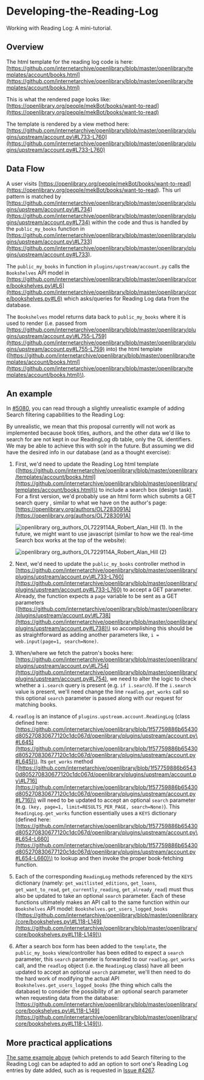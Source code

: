 # Developing-the-Reading-Log

Working with Reading Log: A mini-tutorial.

## Overview

The html template for the reading log code is here: [https://github.com/internetarchive/openlibrary/blob/master/openlibrary/templates/account/books.html](https://github.com/internetarchive/openlibrary/blob/master/openlibrary/templates/account/books.html)

This is what the rendered page looks like: [https://openlibrary.org/people/mekBot/books/want-to-read](https://openlibrary.org/people/mekBot/books/want-to-read)

The template is rendered by a view method here: [https://github.com/internetarchive/openlibrary/blob/master/openlibrary/plugins/upstream/account.py\#L733-L760](https://github.com/internetarchive/openlibrary/blob/master/openlibrary/plugins/upstream/account.py#L733-L760)

## Data Flow

A user visits [https://openlibrary.org/people/mekBot/books/want-to-read](https://openlibrary.org/people/mekBot/books/want-to-read). This url pattern is matched by [https://github.com/internetarchive/openlibrary/blob/master/openlibrary/plugins/upstream/account.py\#L734](https://github.com/internetarchive/openlibrary/blob/master/openlibrary/plugins/upstream/account.py#L734) within the code and thus is handled by the `public_my_books` function in [https://github.com/internetarchive/openlibrary/blob/master/openlibrary/plugins/upstream/account.py\#L733](https://github.com/internetarchive/openlibrary/blob/master/openlibrary/plugins/upstream/account.py#L733).

The `public_my_books` in function in `plugins/upstream/account.py` calls the `Bookshelves` API model in [https://github.com/internetarchive/openlibrary/blob/master/openlibrary/core/bookshelves.py\#L6](https://github.com/internetarchive/openlibrary/blob/master/openlibrary/core/bookshelves.py#L6) which asks/queries for Reading Log data from the database.

The `Bookshelves` model returns data back to `public_my_books` where it is used to render \(i.e. passed from [https://github.com/internetarchive/openlibrary/blob/master/openlibrary/plugins/upstream/account.py\#L755-L759](https://github.com/internetarchive/openlibrary/blob/master/openlibrary/plugins/upstream/account.py#L755-L759) into\) the html template \([https://github.com/internetarchive/openlibrary/blob/master/openlibrary/templates/account/books.html](https://github.com/internetarchive/openlibrary/blob/master/openlibrary/templates/account/books.html)\).

## An example

In [\#5080](https://github.com/internetarchive/openlibrary/issues/5080), you can read through a slightly unrealistic example of adding Search filtering capabilities to the Reading Log:

By unrealistic, we mean that this proposal currently will not work as implemented because book titles, authors, and the other data we'd like to search for are not kept in our ReadingLog db table, only the OL identifiers. We may be able to achieve this with solr in the future. But assuming we did have the desired info in our database \(and as a thought exercise\):

1. First, we'd need to update the Reading Log html template \([https://github.com/internetarchive/openlibrary/blob/master/openlibrary/templates/account/books.html](https://github.com/internetarchive/openlibrary/blob/master/openlibrary/templates/account/books.html)\) to include a search box \(design task\). For a first version, we'd probably use an html form which submits a GET search query , similar to what we have on the author's page: [https://openlibrary.org/authors/OL7283091A](https://openlibrary.org/authors/OL7283091A)

   ![openlibrary org\_authors\_OL7229114A\_Robert\_Alan\_Hill \(1\)](https://user-images.githubusercontent.com/978325/115574144-38ef9c80-a276-11eb-9ff9-5c53f78e45cb.png). In the future, we might want to use javascript \(similar to how we the real-time Search box works at the top of the website\):

   ![openlibrary org\_authors\_OL7229114A\_Robert\_Alan\_Hill \(2\)](https://user-images.githubusercontent.com/978325/115574443-7a804780-a276-11eb-875f-5325f5b61ebc.png)

2. Next, we'd need to update the `public_my_books` controller method in [https://github.com/internetarchive/openlibrary/blob/master/openlibrary/plugins/upstream/account.py\#L733-L760](https://github.com/internetarchive/openlibrary/blob/master/openlibrary/plugins/upstream/account.py#L733-L760) to accept a GET parameter. Already, the function expects a `page` variable to be sent as a GET parameters \([https://github.com/internetarchive/openlibrary/blob/master/openlibrary/plugins/upstream/account.py\#L738](https://github.com/internetarchive/openlibrary/blob/master/openlibrary/plugins/upstream/account.py#L738)\) so accomplishing this should be as straightforward as adding another parameters like, `i = web.input(page=1, search=None)`.
3. When/where we fetch the patron's books here: [https://github.com/internetarchive/openlibrary/blob/master/openlibrary/plugins/upstream/account.py\#L754](https://github.com/internetarchive/openlibrary/blob/master/openlibrary/plugins/upstream/account.py#L754), we need to alter the logic to check whether a `i.search` query is present \(e.g. `if i.search`\). If the `i.search` value is present, we'll need change the line `readlog.get_works` call so this optional `search` parameter is passed along with our request for matching books.
4. `readlog` is an instance of `plugins.upstream.account.ReadingLog` \(class defined here: [https://github.com/internetarchive/openlibrary/blob/1f57759886b65430d805270830677120c1dc067d/openlibrary/plugins/upstream/account.py\#L645](https://github.com/internetarchive/openlibrary/blob/1f57759886b65430d805270830677120c1dc067d/openlibrary/plugins/upstream/account.py#L645)\). Its `get_works` method \([https://github.com/internetarchive/openlibrary/blob/1f57759886b65430d805270830677120c1dc067d/openlibrary/plugins/upstream/account.py\#L716](https://github.com/internetarchive/openlibrary/blob/1f57759886b65430d805270830677120c1dc067d/openlibrary/plugins/upstream/account.py#L716)\) will need to be updated to accept an optional `search` parameter \(e.g. `(key, page=1, limit=RESULTS_PER_PAGE, search=None)`\). This `ReadingLog.get_works` function essentially uses a `KEYS` dictionary \(defined here: [https://github.com/internetarchive/openlibrary/blob/1f57759886b65430d805270830677120c1dc067d/openlibrary/plugins/upstream/account.py\#L654-L660](https://github.com/internetarchive/openlibrary/blob/1f57759886b65430d805270830677120c1dc067d/openlibrary/plugins/upstream/account.py#L654-L660)\) to lookup and then invoke the proper book-fetching function.
5. Each of the corresponding `ReadingLog` methods referenced by the `KEYS` dictionary \(namely: `get_waitlisted_editions`, `get_loans`, `get_want_to_read`, `get_currently_reading`, `get_already_read`\) must thus also be updated to take an optional `search` parameter. Each of these functions ultimately makes an API call to the same function within our `Bookshelves` API model: `Bookshelves.get_users_logged_books` \([https://github.com/internetarchive/openlibrary/blob/master/openlibrary/core/bookshelves.py\#L118-L149](https://github.com/internetarchive/openlibrary/blob/master/openlibrary/core/bookshelves.py#L118-L149)\)
6. After a search box form has been added to the `template`, the `public_my_books` view/controller has been edited to expect a `search` parameter, this `search` parameter is forwarded to our `readlog.get_works` call, and the `readlog` object \(i.e. the `ReadingLog` class\) have all been updated to accept an optional `search` parameter, we'll then need to do the hard work of modifying the actual API `Bookshelves.get_users_logged_books` \(the thing which calls the database\) to consider the possibility of an optional search parameter when requesting data from the database: [https://github.com/internetarchive/openlibrary/blob/master/openlibrary/core/bookshelves.py\#L118-L149](https://github.com/internetarchive/openlibrary/blob/master/openlibrary/core/bookshelves.py#L118-L149)\).

## More practical applications

[The same example above](https://github.com/internetarchive/openlibrary/issues/5080#issue-864008133) \(which pretends to add Search filtering to the Reading Log\) can be adapted to add an option to sort one's Reading Log entries by date added, such as is requested in [Issue \#4267](https://github.com/internetarchive/openlibrary/issues/4267).

